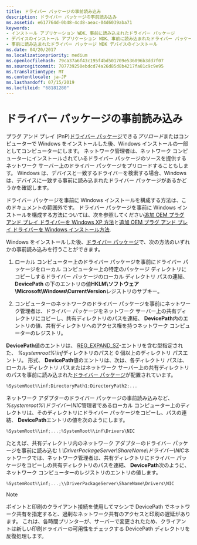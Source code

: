 ```yaml
---
title: ドライバー パッケージの事前読み込み
description: ドライバー パッケージの事前読み込み
ms.assetid: e617764d-0b48-4cd8-aeac-04d6039aba71
keywords:
- インストール アプリケーション WDK、事前に読み込まれたドライバー パッケージ
- デバイスのインストール アプリケーション WDK、事前に読み込まれたドライバー パッケージ
- 事前に読み込まれたドライバー パッケージ WDK デバイスのインストール
ms.date: 04/20/2017
ms.localizationpriority: medium
ms.openlocfilehash: 79ca37a6f43c195f4bd501709e536096b3dd7f07
ms.sourcegitcommit: 707739250ebdcd74a26d85d8b4217fa81c9c9e95
ms.translationtype: MT
ms.contentlocale: ja-JP
ms.lasthandoff: 07/15/2019
ms.locfileid: "68181280"
---
```

# <a name="preloading-driver-packages"></a>ドライバー パッケージの事前読み込み


プラグ アンド プレイ (PnP)[ドライバー パッケージ](driver-packages.md)できる*プリロード*またはコンピューターで Windows をインストールした後、Windows インストールの一部としてコンピューターにします。 ネットワーク管理者は、ネットワーク コンピューターにインストールされているドライバー パッケージのソースを提供するネットワーク サーバー上のドライバー パッケージをプリロードすることもします。 Windows は、デバイスと一致するドライバーを検索する場合、Windows は、デバイスに一致する事前に読み込まれたドライバー パッケージがあるかどうかを確認します。

ドライバー パッケージを事前に Windows インストールを構成する方法は、このドキュメントの範囲外です。 ドライバー パッケージを事前に Windows インストールを構成する方法については、次を参照してください[追加 OEM プラグ アンド プレイ ドライバーを Windows XP 方法](https://go.microsoft.com/fwlink/p/?linkid=3100&ID=314479)と[追加 OEM プラグ アンド プレイ ドライバーを Windows インストール方法](https://go.microsoft.com/fwlink/p/?linkid=70235).

Windows をインストールした後、[ドライバー パッケージ](driver-packages.md)で、次の方法のいずれかの事前読み込みを行うことができます。

1.  ローカル コンピューター上のドライバー パッケージを事前にドライバー パッケージをローカル コンピューター上の特定のパッケージ ディレクトリにコピーしするドライバー パッケージのローカル ディレクトリ パスの連結、 **DevicePath** の下のエントリの値**HKLM\\ソフトウェア\\Microsoft\\Windows\\CurrentVersion**レジストリのサブキー。

2.  コンピューターのネットワークのドライバー パッケージを事前にネットワーク管理者は、ドライバー パッケージをネットワーク サーバー上の共有ディレクトリにコピーし、共有ディレクトリのパスを連結、 **DevicePath**内のエントリの値、共有ディレクトリへのアクセス権を持つネットワーク コンピューターのレジストリ。

**DevicePath**値のエントリは、 [REG_EXPAND_SZ](https://docs.microsoft.com/windows/desktop/SysInfo/registry-value-types)-エントリを含む型指定された、 *%systemroot%\\inf*ディレクトリのパスと 0 個以上のディレクトリ パスエントリ。 形式、 **DevicePath**値のエントリは、次は、各ディレクトリ パスは、ローカル ディレクトリ パスまたはネットワーク サーバー上の共有ディレクトリのパスを事前に読み込まれた[ドライバー パッケージ](driver-packages.md)が配置されています。

```cpp
%SystemRoot%\inf;DirectoryPath1;DirectoryPath2;...
```

ネットワーク アダプターのドライバー パッケージの事前読み込みなど、 *%systemroot%\\ドライバー\\NIC*管理者であるローカル コンピューター上のディレクトリは、そのディレクトリにドライバー パッケージをコピーし、パスの連結、 **DevicePath**エントリの値を次のようにします。

```cpp
%SystemRoot%\inf;...;%SystemRoot%\inf\Drivers\NIC
```

たとえば、共有ディレクトリ内のネットワーク アダプターのドライバー パッケージを事前に読み込む *\\ \\DriverPackageServer\\ShareName\\ドライバー\\NIC*ネットワークでは、ネットワーク管理者は、共有ディレクトリにドライバー パッケージをコピーしの共有ディレクトリのパスを連結、 **DevicePath**次のように、ネットワーク コンピューターのレジストリのエントリの値します。

```cpp
%SystemRoot%\inf;...;\\DriverPackageServer\ShareName\Drivers\NIC
```

> [!NOTE]
> ポイントと印刷のクライアント接続を使用してマシンで DevicePath でネットワーク共有を指定すると、過剰なネットワーク共有のアクセスと印刷の遅延があります。 これは、各時間プリンターが、サーバーで変更されたため、クライアントは新しい印刷ドライバーの可用性をチェックする DevicePath ディレクトリを反復処理します。
 

 





